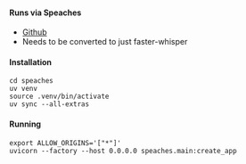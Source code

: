 #### Runs via Speaches
- [Github](https://github.com/speaches-ai/speaches)
- Needs to be converted to just faster-whisper
#### Installation
```
cd speaches
uv venv
source .venv/bin/activate
uv sync --all-extras
```
#### Running
```
export ALLOW_ORIGINS='["*"]'
uvicorn --factory --host 0.0.0.0 speaches.main:create_app
```
